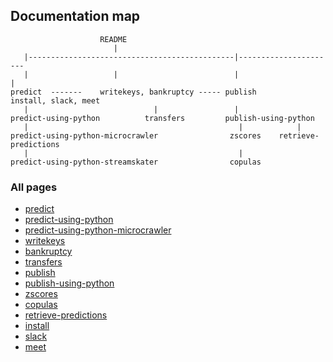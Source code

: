 ## Documentation map

                        README
                           |
       |----------------------------------------------|----------------------
       |                   |                          |                     |
    predict  -------    writekeys, bankruptcy ----- publish             install, slack, meet 
       |                            |                 |
    predict-using-python          transfers         publish-using-python
       |                                               |            |
    predict-using-python-microcrawler                zscores    retrieve-predictions
       |                                               |
    predict-using-python-streamskater                copulas
     
       
### All pages 

- [predict](https://microprediction.github.io/microprediction/predict.html)
- [predict-using-python](https://microprediction.github.io/microprediction/predict-using-python.html)
- [predict-using-python-microcrawler](https://microprediction.github.io/microprediction/predict-using-python-microcrawler.html)
- [writekeys](https://microprediction.github.io/microprediction/writekeys.html)
- [bankruptcy](https://microprediction.github.io/microprediction/bankruptcy.html)
- [transfers](https://microprediction.github.io/microprediction/transfers.html)
- [publish](https://microprediction.github.io/microprediction/publish.html)
- [publish-using-python](https://microprediction.github.io/microprediction/publish-using-python.html)
- [zscores](https://microprediction.github.io/microprediction/zscores.html)
- [copulas](https://microprediction.github.io/microprediction/copulas.html)
- [retrieve-predictions](https://microprediction.github.io/microprediction/retrieve-predictions.html)
- [install](https://microprediction.github.io/microprediction/install.html)
- [slack](https://microprediction.github.io/microprediction/slack.html)
- [meet](https://microprediction.github.io/microprediction/meet.html)
